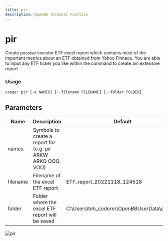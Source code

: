 ```yaml
---
title: pir
description: OpenBB Terminal Function
---
```


# pir

Create passive investor ETF excel report which contains most of the important metrics about an ETF obtained from Yahoo Finnace. You are able to input any ETF ticker you like within the command to create am extensive report

### Usage 
```python
usage: pir [-e NAMES] [--filename FILENAME] [--folder FOLDER]
```

## Parameters

| Name | Description | Default | Optional | Choices |
| ---- | ----------- | ------- | -------- | ------- |
| names | Symbols to create a report for (e.g. pir ARKW ARKQ QQQ VOO) |  | True | None |
| filename | Filename of the excel ETF report | ETF_report_20221118_124518 | True | None |
| folder | Folder where the excel ETF report will be saved | C:\Users\teh_coderer\OpenBBUserData\exports | True | None |


![pir](https://raw.githubusercontent.com/JerBouma/ThePassiveInvestor/master/Images/outputExample.gif)


